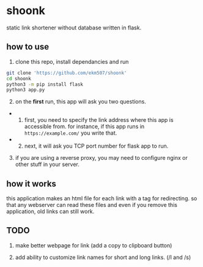 # shoonk

static link shortener without database written in flask.

## how to use

1. clone this repo, install dependancies and run

```bash
git clone 'https://github.com/ekm507/shoonk'
cd shoonk
python3 -m pip install flask
python3 app.py
```

2. on the **first** run, this app will ask you two questions.

- 1. first, you need to specify the link address where this app is accessible from. for instance, if this app runs in `https://example.com/` you write that.

- 2. next, it will ask you TCP port number for flask app to run.

3. if you are using a reverse proxy, you may need to configure nginx or other stuff in your server.

## how it works

this application makes an html file for each link with a tag for redirecting. so that any webserver can read these files and even if you remove this application, old links can still work.


## TODO

1. make better webpage for link (add a copy to clipboard button)

2. add ability to customize link names for short and long links. (/l and /s)
